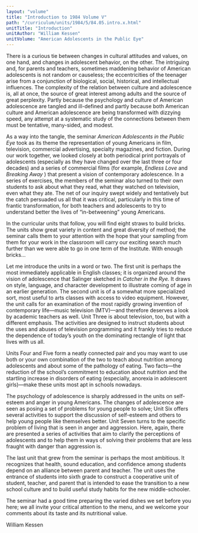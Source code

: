 ```yaml
---
layout: "volume"
title: "Introduction to 1984 Volume V"
path: "/curriculum/units/1984/5/84.05.intro.x.html"
unitTitle: "Introduction"
unitAuthor: "William Kessen"
unitVolume: "American Adolescents in the Public Eye"
---
```

<body>
 <p>
  There is a curious tie between changes in cultural attitudes and values, on one hand, and changes in adolescent behavior, on the other. The intriguing and, for parents and teachers, sometimes maddening behavior of American adolescents is not random or causeless; the eccentricities of the teenager arise from a conjunction of biological, social, historical, and intellectual influences. The complexity of the relation between culture and adolescence is, all at once, the source of great interest among adults and the source of great perplexity. Partly because the psychology and culture of American adolescence are tangled and ill-defined and partly because both American culture and American adolescence are being transformed with dizzying speed, any attempt at a systematic study of the connections between them must be tentative, many-sided, and modest.
 </p>
 <p>
  As a way into the tangle, the seminar
  <i>
   American Adolescents in the Public Eye
  </i>
  took as its theme the representation of young Americans in film, television, commercial advertising, specialty magazines, and fiction. During our work together, we looked closely at both periodical print portrayals of adolescents (especially as they have changed over the last three or four decades) and a series of commercial films (for example,
  <i>
   Endless Love
  </i>
  and
  <i>
   Breaking Away
  </i>
  ) that present a vision of contemporary adolescence. In a series of exercises, the members of the seminar also turned to their own students to ask about what they read, what they watched on television, even what they ate. The net of our inquiry swept widely and tentatively but the catch persuaded us all that it was critical, particularly in this time of frantic transformation, for both teachers and adolescents to try to understand better the lives of “in-betweening” young Americans.
 </p>
 <p>
  In the curricular units that follow, you will find eight straws to build bricks. The units show great variety in content and great diversity of method; the seminar calls them to your attention with the hope that your sampling from them for your work in the classroom will carry our exciting search much further than we were able to go in one term of the Institute. With enough bricks...
 </p>
 <p>
  Let me introduce the units in a word or two. The first unit is perhaps the most immediately applicable in English classes; it is organized around the vision of adolescence that Salinger sketched in
  <i>
   Catcher in the Rye.
  </i>
  It draws on style, language, and character development to illustrate coming of age in an earlier generation. The second unit is of a somewhat more specialized sort, most useful to arts classes with access to video equipment. However, the unit calls for an examination of the most rapidly growing invention of contemporary life—music television (MTV)—and therefore deserves a look by academic teachers as well. Unit Three is about television, too, but with a different emphasis. The activities are designed to instruct students about the uses and abuses of television programming and it frankly tries to reduce the dependence of today’s youth on the dominating rectangle of light that lives with us all.
 </p>
 <p>
  Units Four and Five form a neatly connected pair and you may want to use both or your own combination of the two to teach about nutrition among adolescents and about some of the pathology of eating. Two facts—the reduction of the school’s commitment to education about nutrition and the startling increase in disorders of eating (especially, anorexia in adolescent girls)—make these units most apt in schools nowadays.
 </p>
 <p>
  The psychology of adolescence is sharply addressed in the units on self-esteem and anger in young Americans. The changes of adolescence are seen as posing a set of problems for young people to solve; Unit Six offers several activities to support the discussion of self-esteem and others to help young people like themselves better. Unit Seven turns to the specific problem of living that is seen in anger and aggression. Here, again, there are presented a series of activities that aim to clarify the perceptions of adolescents and to help them in ways of solving their problems that are less fraught with danger than aggression is.
 </p>
 <p>
  The last unit that grew from the seminar is perhaps the most ambitious. It recognizes that health, sound education, and confidence among students depend on an alliance between parent and teacher. The unit uses the entrance of students into sixth grade to construct a cooperative unit of student, teacher, and parent that is intended to ease the transition to a new school culture and to build useful study habits for the new middle-schooler.
 </p>
 <p>
  The seminar had a good time preparing the varied dishes we set before you here; we all invite your critical attention to the menu, and we welcome your comments about its taste and its nutritional value.
 </p>
 <p>
  William Kessen
 </p>

</body>